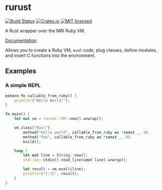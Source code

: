 # rurust

[![Build Status](https://travis-ci.org/dylanmckay/rurust.svg?branch=master)](https://travis-ci.org/dylanmckay/rurust)
[![Crates.io](https://img.shields.io/crates/v/rurust.svg)]()
[![MIT licensed](https://img.shields.io/badge/license-MIT-blue.svg)](./LICENSE)

A Rust wrapper over the MRI Ruby VM.

[Documentation](https://crates.fyi/crates/rurust/0.1.1)

Allows you to create a Ruby VM, `eval` code, plug classes,
define modules, and insert C functions into the environment.

## Examples

### A simple REPL

``` rust
extern fn callable_from_ruby() {
    println!("Hello World!");
}

fn main() {
    let mut vm = rurust::VM::new().unwrap();

    vm.class("Rust").
        method("hello_world", callable_from_ruby as *const _, 0).
        method("foo", callable_from_ruby as *const _, 0).
        build();

    loop {
        let mut line = String::new();
        std::io::stdin().read_line(&mut line).unwrap();

        let result = vm.eval(&line);
        println!("{:?}", result);
    }
}

```
